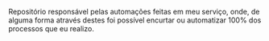 Repositório responsável pelas automações feitas em meu serviço, onde, de alguma forma através destes foi possível encurtar ou automatizar 100% dos processos que eu realizo.
